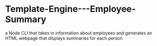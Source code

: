 # Template-Engine---Employee-Summary
a Node CLI that takes in information about employees and generates an HTML webpage that displays summaries for each person
